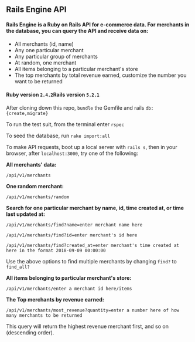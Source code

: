 ## Rails Engine API

#### Rails Engine is a Ruby on Rails API for e-commerce data. For merchants in the database, you can query the API and receive data on:

* All merchants (id, name)
* Any one particular merchant
* Any particular group of merchants
* At random, one merchant
* All items belonging to a particular merchant's store
* The top merchants by total revenue earned, customize the number you want to be returned

#### Ruby version `2.4.2`Rails version `5.2.1`

After cloning down this repo, `bundle` the Gemfile and rails `db:{create,migrate}`

To run the test suit, from the terminal enter `rspec`

To seed the database, run `rake import:all`

To make API requests, boot up a local server with `rails s`, then in your browser, after `localhost:3000`, try one of the following:

**All merchants' data:**

`/api/v1/merchants`

**One random merchant:**

`/api/v1/merchants/random`

**Search for one particular merchant by name, id, time created at, or time last updated at:**

`/api/v1/merchants/find?name=enter merchant name here`

`/api/v1/merchants/find?id=enter merchant's id here`

`/api/v1/merchants/find?created_at=enter merchant's time created at here in the format 2018-09-09 00:00:00`


Use the above options to find multiple merchants by changing `find?` to `find_all?`


**All items belonging to particular merchant's store:**

`/api/v1/merchants/enter a merchant id here/items`

**The Top merchants by revenue earned:**

`/api/v1/merchants/most_revenue?quantity=enter a number here of how many merchants to be returned`

This query will return the highest revenue merchant first, and so on (descending order).
